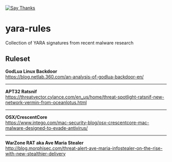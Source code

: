 [![Say Thanks](https://img.shields.io/badge/Say%20Thanks-!-1EAEDB.svg?style=flat)](https://saythanks.io/to/deadbits)

# yara-rules
Collection of YARA signatures from recent malware research

## Ruleset

**GodLua Linux Backdoor**  
https://blog.netlab.360.com/an-analysis-of-godlua-backdoor-en/
 
****
**APT32 Ratsnif**  
https://threatvector.cylance.com/en_us/home/threat-spotlight-ratsnif-new-network-vermin-from-oceanlotus.html
  
****
**OSX/CrescentCore**  
https://www.intego.com/mac-security-blog/osx-crescentcore-mac-malware-designed-to-evade-antivirus/
  
****
**WarZone RAT aka Ave Maria Stealer**  
http://blog.morphisec.com/threat-alert-ave-maria-infostealer-on-the-rise-with-new-stealthier-delivery
